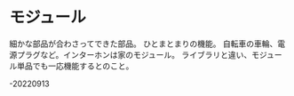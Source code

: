 # モジュール 
細かな部品が合わさってできた部品。 
ひとまとまりの機能。 
自転車の車輪、電源プラグなど。インターホンは家のモジュール。 
ライブラリと違い、モジュール単品でも一応機能するとのこと。 

-20220913